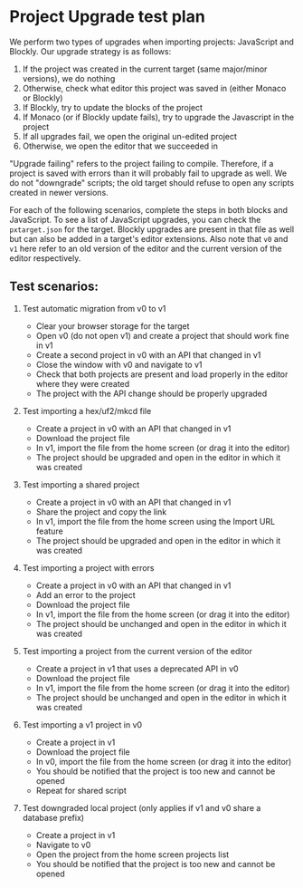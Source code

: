 # Project Upgrade test plan

We perform two types of upgrades when importing projects: JavaScript and Blockly. Our upgrade strategy is as follows:

1. If the project was created in the current target (same major/minor versions), we do nothing
2. Otherwise, check what editor this project was saved in (either Monaco or Blockly)
3. If Blockly, try to update the blocks of the project
4. If Monaco (or if Blockly update fails), try to upgrade the Javascript in the project
5. If all upgrades fail, we open the original un-edited project
6. Otherwise, we open the editor that we succeeded in

"Upgrade failing" refers to the project failing to compile. Therefore, if a project is saved with errors than it will probably fail to upgrade as well. We do not "downgrade" scripts; the old target should refuse to open any scripts created in newer versions.

For each of the following scenarios, complete the steps in both blocks and JavaScript. To see a list of JavaScript upgrades, you can check the `pxtarget.json` for the target. Blockly upgrades are present in that file as well but can also be added in a target's editor extensions. Also note that `v0` and `v1` here refer to an old version of the editor and the current version of the editor respectively.

## Test scenarios:

1. Test automatic migration from v0 to v1
    
    - Clear your browser storage for the target
    - Open v0 (do not open v1) and create a project that should work fine in v1
    - Create a second project in v0 with an API that changed in v1
    - Close the window with v0 and navigate to v1
    - Check that both projects are present and load properly in the editor where they were created
    - The project with the API change should be properly upgraded

2. Test importing a hex/uf2/mkcd file
    
    - Create a project in v0 with an API that changed in v1
    - Download the project file
    - In v1, import the file from the home screen (or drag it into the editor)
    - The project should be upgraded and open in the editor in which it was created

3. Test importing a shared project
    
    - Create a project in v0 with an API that changed in v1
    - Share the project and copy the link
    - In v1, import the file from the home screen using the Import URL feature
    - The project should be upgraded and open in the editor in which it was created

4. Test importing a project with errors
    
    - Create a project in v0 with an API that changed in v1
    - Add an error to the project
    - Download the project file
    - In v1, import the file from the home screen (or drag it into the editor)
    - The project should be unchanged and open in the editor in which it was created

5. Test importing a project from the current version of the editor
    
    - Create a project in v1 that uses a deprecated API in v0
    - Download the project file
    - In v1, import the file from the home screen (or drag it into the editor)
    - The project should be unchanged and open in the editor in which it was created

6. Test importing a v1 project in v0
    
    - Create a project in v1
    - Download the project file
    - In v0, import the file from the home screen (or drag it into the editor)
    - You should be notified that the project is too new and cannot be opened
    - Repeat for shared script

7. Test downgraded local project (only applies if v1 and v0 share a database prefix)
    
    - Create a project in v1
    - Navigate to v0
    - Open the project from the home screen projects list
    - You should be notified that the project is too new and cannot be opened